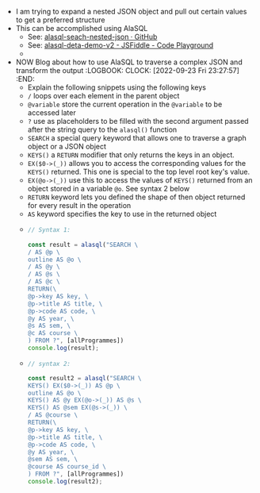 - I am trying to expand a nested JSON object and pull out certain values to get a preferred structure
- This can be accomplished using AlaSQL
	- See: [alasql-seach-nested-json · GitHub](https://gist.github.com/Parables/0636ddedead14002da9b7921c4d8282b)
	- See: [alasql-deta-demo-v2 - JSFiddle - Code Playground](https://jsfiddle.net/ParablesBoltnoel/3vw9krLu/53/)
	-
- NOW Blog about how to use AlaSQL to traverse a complex JSON and transform the output
  :LOGBOOK:
  CLOCK: [2022-09-23 Fri 23:27:57]
  :END:
	- Explain the following snippets using the following keys
	- `/` loops over each element in the parent object
	- `@variable` store the current operation in the  `@variable` to be accessed later
	- `?` use as placeholders to be filled with the second argument passed after the string query to the `alasql()` function
	- `SEARCH` a special query keyword that allows one to traverse a graph object or a JSON object
	- `KEYS()` a `RETURN` modifier that only returns the keys in an object.
	- `EX($0->(_))` allows you to access the corresponding values for the `KEYS()` returned. This one is special to the top level root key's value.
	- `EX(@o->(_))` use this to access the values of `KEYS()` returned from an object stored in a variable `@o`. See syntax 2 below
	- `RETURN` keyword lets you defined the shape of then object returned for every result in the operation
	- `AS`  keyword specifies the key to use in the returned object
	- ```ts
	  // Syntax 1: 
	   
	  const result = alasql("SEARCH \
	  / AS @p \
	  outline AS @o \
	  / AS @y \
	  / AS @s \
	  / AS @c \
	  RETURN(\
	  @p->key AS key, \
	  @p->title AS title, \
	  @p->code AS code, \
	  @y AS year, \
	  @s AS sem, \
	  @c AS course \
	  ) FROM ?", [allProgrammes])
	  console.log(result);
	  ```
	- ```ts
	  // syntax 2:
	  
	  const result2 = alasql("SEARCH \
	  KEYS() EX($0->(_)) AS @p \
	  outline AS @o \
	  KEYS() AS @y EX(@o->(_)) AS @s \
	  KEYS() AS @sem EX(@s->(_)) \
	  / AS @course \
	  RETURN(\
	  @p->key AS key, \
	  @p->title AS title, \
	  @p->code AS code, \
	  @y AS year, \
	  @sem AS sem, \
	  @course AS course_id \
	  ) FROM ?", [allProgrammes])
	  console.log(result2);
	  ```